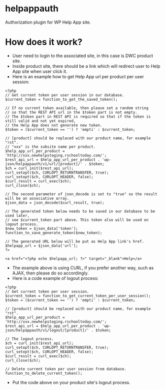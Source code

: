 # helpappauth
Authorization plugin for WP Help App site.

# How does it work?
- User need to login to the associated site, in this case is DWC product site.
- Inside product site, there should be a link which will redirect user to Help App site when user click it.
- Here is an example how to get Help App url per product per user session:
~~~
<?php
// Get current token per user session in our database.
$current_token = function_to_get_the_saved_token();

// If no current token available, then please set a random string
// so that the REST API url in the $token part is not empty.
// The $token part in REST API is required so that if the token is still valid and not yet expired,
// the Help App does not generate new token.
$token = ($current_token == '') ? 'empti' : $current_token;

// [product] should be replaced with our product name, for example "rst".
// "xxx" is the subsite name per product.
$help_app_url_per_product = 'http://xxx.newhelpstaging.rschooltoday.com/';
$rest_api_url = $help_app_url_per_product . 'wp-json/helpappauth/v1/url/[product]/' . $token;
$ch = curl_init($rest_api_url);
curl_setopt($ch, CURLOPT_RETURNTRANSFER, true);
curl_setopt($ch, CURLOPT_HEADER, false);
$curl_result = curl_exec($ch);
curl_close($ch);

// The second parameter of json_decode is set to "true" so the result will be an associative array.
$json_data = json_decode($curl_result, true);

// The generated token below needs to be saved in our database to be used later,
// see $current_token part above. This token also will be used on logout process.
$new_token = $json_data['token'];
function_to_save_generate_token($new_token);

// The generated URL below will be put as Help App link's href.
$helpapp_url = $json_data['url'];
?>

<a href="<?php echo $helpapp_url; ?>" target="_blank">Help</a>
~~~
- The example above is using CURL, if you prefer another way, such as AJAX, then please do so accordingly.
- Here is a code example of logout process:
~~~
<?php
// Get current token per user session.
$current_token = function_to_get_current_token_per_user_session();
$token = ($current_token == '') ? 'empti' : $current_token;

// [product] should be replaced with our product name, for example "rst".
$help_app_url_per_product = 'http://xxx.newhelpstaging.rschooltoday.com/';
$rest_api_url = $help_app_url_per_product . 'wp-json/helpappauth/v1/logout/[product]/' . $token;

// The logout process.
$ch = curl_init($rest_api_url);
curl_setopt($ch, CURLOPT_RETURNTRANSFER, true);
curl_setopt($ch, CURLOPT_HEADER, false);
$curl_result = curl_exec($ch);
curl_close($ch);

// Delete current token per user session from database.
function_to_delete_current_token();
~~~
- Put the code above on your product site's logout process.

